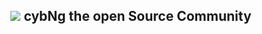 <h2 align="center">  <img src="https://scontent.fhyd1-5.fna.fbcdn.net/v/t1.6435-1/cp0/e15/q65/p40x40/119232191_368972007827133_8233941322322149948_n.jpg?_nc_cat=106&ccb=1-5&_nc_sid=dbb9e7&_nc_ohc=haW6hGx_KlYAX_-fBjw&_nc_ht=scontent.fhyd1-5.fna&oh=2399dae34a52610599acee59cac81c11&oe=61819836"/> cybNg the open Source Community</h2>
 






</div>
